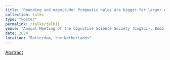 ```yaml
---
title: "Rounding and magnitude: Pragmatic halos are bigger for larger numbers"
collection: talks
type: "Poster"
permalink: /talks/talk11
venue: "Annual Meeting of the Cognitive Science Society (CogSci), Bodo Winter, Greg Woodin, Alexandra Lorson"
date: 2024
location: "Rotterdam, the Netherlands"
---
```

[Abstract](https://escholarship.org/uc/item/3dw7t70n)
